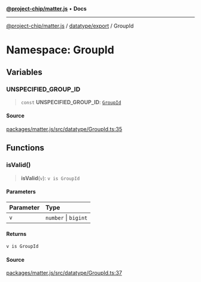 [**@project-chip/matter.js**](../../../../README.md) • **Docs**

***

[@project-chip/matter.js](../../../../modules.md) / [datatype/export](../../README.md) / GroupId

# Namespace: GroupId

## Variables

### UNSPECIFIED\_GROUP\_ID

> `const` **UNSPECIFIED\_GROUP\_ID**: [`GroupId`](../../README.md#groupid)

#### Source

[packages/matter.js/src/datatype/GroupId.ts:35](https://github.com/project-chip/matter.js/blob/7a8cbb56b87d4ccf34bec5a9a95ab40a1711324f/packages/matter.js/src/datatype/GroupId.ts#L35)

## Functions

### isValid()

> **isValid**(`v`): `v is GroupId`

#### Parameters

| Parameter | Type |
| :------ | :------ |
| `v` | `number` \| `bigint` |

#### Returns

`v is GroupId`

#### Source

[packages/matter.js/src/datatype/GroupId.ts:37](https://github.com/project-chip/matter.js/blob/7a8cbb56b87d4ccf34bec5a9a95ab40a1711324f/packages/matter.js/src/datatype/GroupId.ts#L37)

